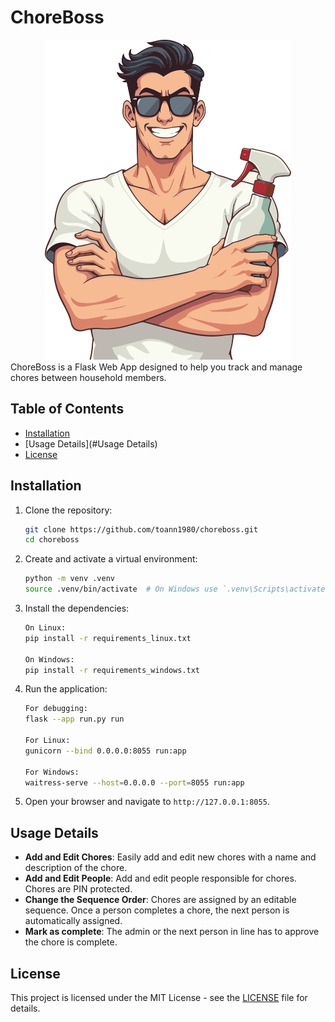 # ChoreBoss

<div style="text-align: center;">
  <img src="web/static/images/chore-boss_v1.svg" alt="ChoreBoss Logo" height="512" style="width:auto;">
</div>
ChoreBoss is a Flask Web App designed to help you track and manage chores between household members.

## Table of Contents

- [Installation](#installation)
- [Usage Details](#Usage Details)
- [License](#license)

## Installation

1. Clone the repository:

   ```sh
   git clone https://github.com/toann1980/choreboss.git
   cd choreboss
   ```

2. Create and activate a virtual environment:

   ```sh
   python -m venv .venv
   source .venv/bin/activate  # On Windows use `.venv\Scripts\activate`
   ```

3. Install the dependencies:

   ```sh
   On Linux:
   pip install -r requirements_linux.txt

   On Windows:
   pip install -r requirements_windows.txt
   ```

4. Run the application:

   ```sh
   For debugging:
   flask --app run.py run

   For Linux:
   gunicorn --bind 0.0.0.0:8055 run:app

   For Windows:
   waitress-serve --host=0.0.0.0 --port=8055 run:app
   ```

5. Open your browser and navigate to `http://127.0.0.1:8055`.

## Usage Details

- **Add and Edit Chores**: Easily add and edit new chores with a name and description of the chore.
- **Add and Edit People**: Add and edit people responsible for chores. Chores are PIN protected.
- **Change the Sequence Order**: Chores are assigned by an editable sequence. Once a person completes a chore, the next person is automatically assigned.
- **Mark as complete**: The admin or the next person in line has to approve the chore is complete.

## License

This project is licensed under the MIT License - see the [LICENSE](LICENSE) file for details.

